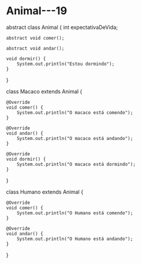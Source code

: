 # Animal---19
abstract class Animal {
    int expectativaDeVida;

    abstract void comer();

    abstract void andar();

    void dormir() {
        System.out.println("Estou dormindo");
    }
}

class Macaco extends Animal {

    @Override
    void comer() {
        System.out.println("O macaco está comendo");
    }

    @Override
    void andar() {
        System.out.println("O macaco está andando");
    }

    @Override
    void dormir() {
        System.out.println("O macaco está dormindo");
    }
}

class Humano extends Animal {

    @Override
    void comer() {
        System.out.println("O Humano está comendo");
    }

    @Override
    void andar() {
        System.out.println("O Humano está andando");
    }
}
